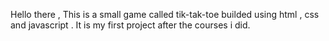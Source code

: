 Hello there , 
This is a small game called tik-tak-toe builded using html , css and javascript .
It is my first project after the courses i did. 
